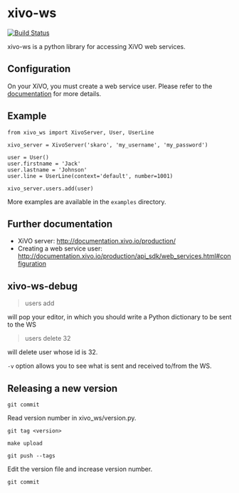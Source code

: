 xivo-ws
=========
[![Build Status](https://travis-ci.org/xivo-pbx/xivo-ws.png?branch=master)](https://travis-ci.org/xivo-pbx/xivo-ws)

xivo-ws is a python library for accessing XiVO web services.


Configuration
-------------

On your XiVO, you must create a web service user. Please refer to the [documentation](http://documentation.xivo.io/production/api_sdk/web_services.html) for more details.


Example
-------

~~~
from xivo_ws import XivoServer, User, UserLine

xivo_server = XivoServer('skaro', 'my_username', 'my_password')

user = User()
user.firstname = 'Jack'
user.lastname = 'Johnson'
user.line = UserLine(context='default', number=1001)

xivo_server.users.add(user)
~~~

More examples are available in the ```examples``` directory.

Further documentation
---------------------


* XiVO server: http://documentation.xivo.io/production/
* Creating a web service user: http://documentation.xivo.io/production/api_sdk/web_services.html#configuration


xivo-ws-debug
-------------

   > users add

will pop your editor, in which you should write a Python dictionary to be sent
to the WS

   > users delete 32

will delete user whose id is 32.

```-v``` option allows you to see what is sent and received to/from the WS.


Releasing a new version
-----------------------

    git commit

Read version number in xivo_ws/version.py.

    git tag <version>

    make upload

    git push --tags

Edit the version file and increase version number.

    git commit
